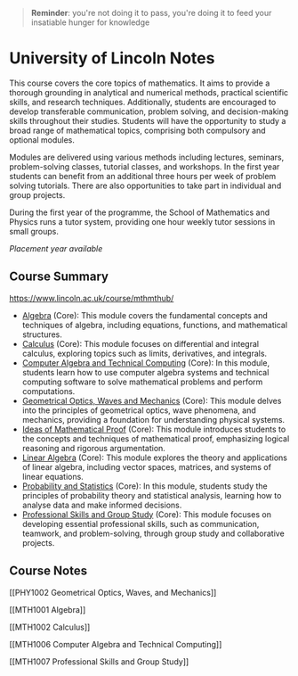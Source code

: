 >**Reminder**: you're not doing it to pass, you're doing it to feed your insatiable hunger for knowledge
# University of Lincoln Notes
This course covers the core topics of mathematics. It aims to provide a thorough grounding in analytical and numerical methods, practical scientific skills, and research techniques. Additionally, students are encouraged to develop transferable communication, problem solving, and decision-making skills throughout their studies. Students will have the opportunity to study a broad range of mathematical topics, comprising both compulsory and optional modules.

Modules are delivered using various methods including lectures, seminars, problem-solving classes, tutorial classes, and workshops. In the first year students can benefit from an additional three hours per week of problem solving tutorials. There are also opportunities to take part in individual and group projects.

During the first year of the programme, the School of Mathematics and Physics runs a tutor system, providing one hour weekly tutor sessions in small groups.

*Placement year available*
## Course Summary
https://www.lincoln.ac.uk/course/mthmthub/
- [Algebra](https://www.google.com/search?q=Algebra) (Core): This module covers the fundamental concepts and techniques of algebra, including equations, functions, and mathematical structures.
- [Calculus](https://www.google.com/search?q=Calculus) (Core): This module focuses on differential and integral calculus, exploring topics such as limits, derivatives, and integrals.
- [Computer Algebra and Technical Computing](https://www.google.com/search?q=Computer%20Algebra%20and%20Technical%20Computing) (Core): In this module, students learn how to use computer algebra systems and technical computing software to solve mathematical problems and perform computations.
- [Geometrical Optics, Waves and Mechanics](https://www.google.com/search?q=Geometrical%20Optics%2C%20Waves%20and%20Mechanics) (Core): This module delves into the principles of geometrical optics, wave phenomena, and mechanics, providing a foundation for understanding physical systems.
- [Ideas of Mathematical Proof](https://www.google.com/search?q=Ideas%20of%20Mathematical%20Proof) (Core): This module introduces students to the concepts and techniques of mathematical proof, emphasizing logical reasoning and rigorous argumentation.
- [Linear Algebra](https://www.google.com/search?q=Linear%20Algebra) (Core): This module explores the theory and applications of linear algebra, including vector spaces, matrices, and systems of linear equations.
- [Probability and Statistics](https://www.google.com/search?q=Probability%20and%20Statistics) (Core): In this module, students study the principles of probability theory and statistical analysis, learning how to analyse data and make informed decisions.
- [Professional Skills and Group Study](https://www.google.com/search?q=Professional%20Skills%20and%20Group%20Study) (Core): This module focuses on developing essential professional skills, such as communication, teamwork, and problem-solving, through group study and collaborative projects.
## Course Notes

[[PHY1002 Geometrical Optics, Waves, and Mechanics]]

[[MTH1001 Algebra]]

[[MTH1002 Calculus]]

[[MTH1006 Computer Algebra and Technical Computing]]

[[MTH1007 Professional Skills and Group Study]]
